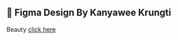 ## 🔗 Figma Design By Kanyawee Krungti
Beauty [click here](https://www.figma.com/design/dCfg4JJHD7VJFVtT3mKbw3/Beauty?node-id=0-1&t=X0tt6bUviFRLsLNS-1)
